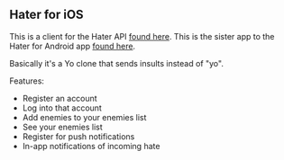 ## Hater for iOS

This is a client for the Hater API [found here](https://github.com/scotttherobot/Hater).
This is the sister app to the Hater for Android app [found here](https://github.com/scotttherobot/Hater-Android).

Basically it's a Yo clone that sends insults instead of "yo".

Features:
* Register an account
* Log into that account
* Add enemies to your enemies list
* See your enemies list
* Register for push notifications
* In-app notifications of incoming hate
